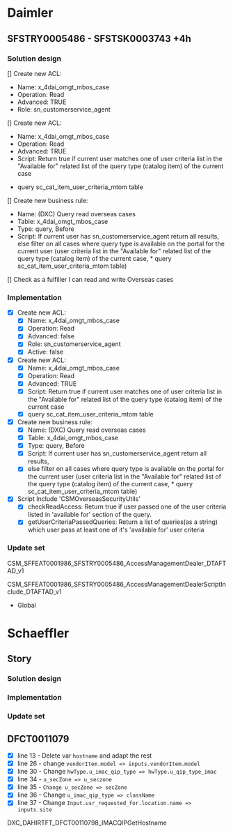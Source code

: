 # Daimler

## SFSTRY0005486 - SFSTSK0003743 +4h

### Solution design
[] Create new ACL:
- Name: x_4dai_omgt_mbos_case
- Operation: Read
- Advanced: TRUE
- Role: sn_customerservice_agent

[] Create new ACL:
- Name: x_4dai_omgt_mbos_case
- Operation: Read
- Advanced: TRUE
- Script: Return true if current user matches one of user criteria list in the "Available for" related list of the query type (catalog item) of the current case
* query sc_cat_item_user_criteria_mtom table

[] Create new business rule:
- Name: (DXC) Query read overseas cases
- Table: x_4dai_omgt_mbos_case
- Type: query, Before
- Script: If current user has sn_customerservice_agent return all results, 
else filter on all cases where query type is available on the portal for the current user (user criteria list in the "Available for" related list of the query type (catalog item) of the current case, * query sc_cat_item_user_criteria_mtom table)

[] Check as a fulfiller I can read and write Overseas cases


### Implementation
- [x] Create new ACL:
	- [x] Name: x_4dai_omgt_mbos_case
	- [x] Operation: Read
	- [x] Advanced: false
	- [x] Role: sn_customerservice_agent
	- [x] Active: false
- [x] Create new ACL:
	- [x] Name: x_4dai_omgt_mbos_case
	- [x] Operation: Read
	- [x] Advanced: TRUE
	- [x] Script: Return true if current user matches one of user criteria list in the "Available for" related list of the query type (catalog item) of the current case
	- [x] query sc_cat_item_user_criteria_mtom table
- [x] Create new business rule:
	- [x] Name: (DXC) Query read overseas cases
	- [x] Table: x_4dai_omgt_mbos_case
	- [x] Type: query, Before
	- [x] Script: If current user has sn_customerservice_agent return all results, 
	- [x] else filter on all cases where query type is available on the portal for the current user (user criteria list in the "Available for" related list of the query type (catalog item) of the current case, * query sc_cat_item_user_criteria_mtom table)
- [x] Script Include 'CSMOverseasSecurityUtils'
	- [x] checkReadAccess: Return true if user passed one of the user criteria listed in 'available for' section of the query. 
	- [x] getUserCriteriaPassedQueries: Return a list of queries(as a string) which user pass at least one of it's 'available for' user criteria

### Update set
CSM_SFFEAT0001986_SFSTRY0005486_AccessManagementDealer_DTAFTAD_v1

CSM_SFFEAT0001986_SFSTRY0005486_AccessManagementDealerScriptInclude_DTAFTAD_v1
- Global

# Schaeffler

## Story

### Solution design

### Implementation

### Update set

## DFCT0011079
- [x] line 13 - Delete var ``hostname`` and adapt the rest
- [x] line 26 - change ``vendorItem.model => inputs.vendorItem.model``
- [x] line 30 - Change ``hwType.u_imac_qip_type => hwType.u_qip_type_imac``
- [x] line 34 - ``u_secZone => u_seczone``
- [x] line 35 - ``Change u_secZone => secZone``
- [x] line 36 - Change ``u_imac_qip_type => className``
- [x] line 37 - Change ``Input.usr_requested_for.location.name => inputs.site``

DXC_DAHIRTFT_DFCT00110798_IMACQIPGetHostname